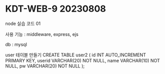 # KDT-WEB-9 20230808

node 실습 코드 01

사용 기능 :  middleware, express, ejs 

db : mysql

user 테이블 만들기
CREATE TABLE user2 (
	id INT AUTO_INCREMENT PRIMARY KEY, 
	userid VARCHAR(20) NOT NULL,
	name VARCHAR(10) NOT NULL,
	pw VARCHAR(20) NOT NULL
);


